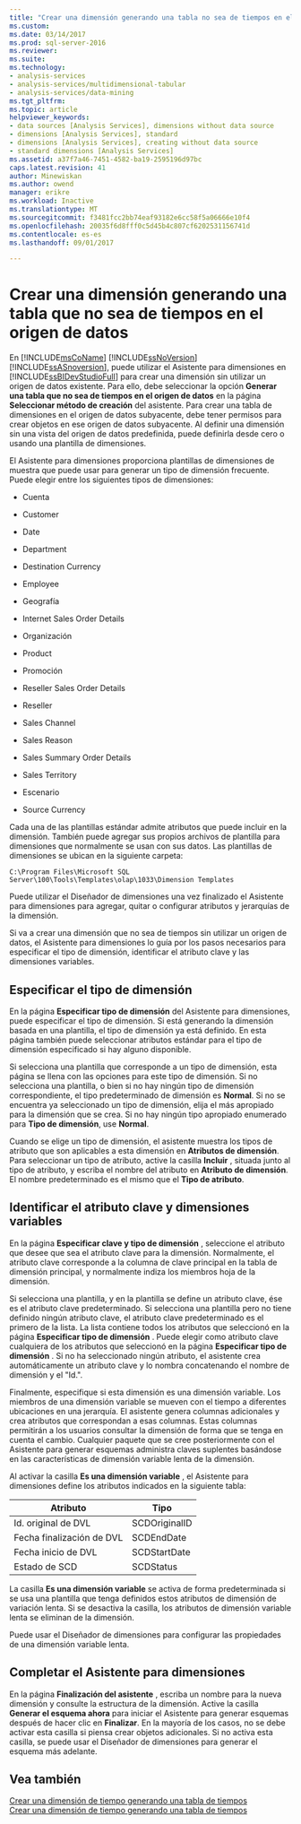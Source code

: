 ```yaml
---
title: "Crear una dimensión generando una tabla no sea de tiempos en el origen de datos | Documentos de Microsoft"
ms.custom: 
ms.date: 03/14/2017
ms.prod: sql-server-2016
ms.reviewer: 
ms.suite: 
ms.technology:
- analysis-services
- analysis-services/multidimensional-tabular
- analysis-services/data-mining
ms.tgt_pltfrm: 
ms.topic: article
helpviewer_keywords:
- data sources [Analysis Services], dimensions without data source
- dimensions [Analysis Services], standard
- dimensions [Analysis Services], creating without data source
- standard dimensions [Analysis Services]
ms.assetid: a37f7a46-7451-4582-ba19-2595196d97bc
caps.latest.revision: 41
author: Minewiskan
ms.author: owend
manager: erikre
ms.workload: Inactive
ms.translationtype: MT
ms.sourcegitcommit: f3481fcc2bb74eaf93182e6cc58f5a06666e10f4
ms.openlocfilehash: 20035f6d8fff0c5d45b4c807cf6202531156741d
ms.contentlocale: es-es
ms.lasthandoff: 09/01/2017

---
```

# <a name="create-a-dimension-by-generating-a-non-time-table-in-the-data-source"></a>Crear una dimensión generando una tabla que no sea de tiempos en el origen de datos
  En [!INCLUDE[msCoName](../../includes/msconame-md.md)] [!INCLUDE[ssNoVersion](../../includes/ssnoversion-md.md)] [!INCLUDE[ssASnoversion](../../includes/ssasnoversion-md.md)], puede utilizar el Asistente para dimensiones en [!INCLUDE[ssBIDevStudioFull](../../includes/ssbidevstudiofull-md.md)] para crear una dimensión sin utilizar un origen de datos existente. Para ello, debe seleccionar la opción **Generar una tabla que no sea de tiempos en el origen de datos** en la página **Seleccionar método de creación** del asistente. Para crear una tabla de dimensiones en el origen de datos subyacente, debe tener permisos para crear objetos en ese origen de datos subyacente. Al definir una dimensión sin una vista del origen de datos predefinida, puede definirla desde cero o usando una plantilla de dimensiones.  
  
 El Asistente para dimensiones proporciona plantillas de dimensiones de muestra que puede usar para generar un tipo de dimensión frecuente. Puede elegir entre los siguientes tipos de dimensiones:  
  
-   Cuenta  
  
-   Customer  
  
-   Date  
  
-   Department  
  
-   Destination Currency  
  
-   Employee  
  
-   Geografía  
  
-   Internet Sales Order Details  
  
-   Organización  
  
-   Product  
  
-   Promoción  
  
-   Reseller Sales Order Details  
  
-   Reseller  
  
-   Sales Channel  
  
-   Sales Reason  
  
-   Sales Summary Order Details  
  
-   Sales Territory  
  
-   Escenario  
  
-   Source Currency  
  
 Cada una de las plantillas estándar admite atributos que puede incluir en la dimensión. También puede agregar sus propios archivos de plantilla para dimensiones que normalmente se usan con sus datos. Las plantillas de dimensiones se ubican en la siguiente carpeta:  
  
 `C:\Program Files\Microsoft SQL Server\100\Tools\Templates\olap\1033\Dimension Templates`  
  
 Puede utilizar el Diseñador de dimensiones una vez finalizado el Asistente para dimensiones para agregar, quitar o configurar atributos y jerarquías de la dimensión.  
  
 Si va a crear una dimensión que no sea de tiempos sin utilizar un origen de datos, el Asistente para dimensiones lo guía por los pasos necesarios para especificar el tipo de dimensión, identificar el atributo clave y las dimensiones variables.  
  
## <a name="specify-dimension-type"></a>Especificar el tipo de dimensión  
 En la página **Especificar tipo de dimensión** del Asistente para dimensiones, puede especificar el tipo de dimensión. Si está generando la dimensión basada en una plantilla, el tipo de dimensión ya está definido. En esta página también puede seleccionar atributos estándar para el tipo de dimensión especificado si hay alguno disponible.  
  
 Si selecciona una plantilla que corresponde a un tipo de dimensión, esta página se llena con las opciones para este tipo de dimensión. Si no selecciona una plantilla, o bien si no hay ningún tipo de dimensión correspondiente, el tipo predeterminado de dimensión es **Normal**. Si no se encuentra ya seleccionado un tipo de dimensión, elija el más apropiado para la dimensión que se crea. Si no hay ningún tipo apropiado enumerado para **Tipo de dimensión**, use **Normal**.  
  
 Cuando se elige un tipo de dimensión, el asistente muestra los tipos de atributo que son aplicables a esta dimensión en **Atributos de dimensión**. Para seleccionar un tipo de atributo, active la casilla **Incluir** , situada junto al tipo de atributo, y escriba el nombre del atributo en **Atributo de dimensión**. El nombre predeterminado es el mismo que el **Tipo de atributo**.  
  
## <a name="identify-key-attribute-and-changing-dimensions"></a>Identificar el atributo clave y dimensiones variables  
 En la página **Especificar clave y tipo de dimensión** , seleccione el atributo que desee que sea el atributo clave para la dimensión. Normalmente, el atributo clave corresponde a la columna de clave principal en la tabla de dimensión principal, y normalmente indiza los miembros hoja de la dimensión.  
  
 Si selecciona una plantilla, y en la plantilla se define un atributo clave, ése es el atributo clave predeterminado. Si selecciona una plantilla pero no tiene definido ningún atributo clave, el atributo clave predeterminado es el primero de la lista. La lista contiene todos los atributos que seleccionó en la página **Especificar tipo de dimensión** . Puede elegir como atributo clave cualquiera de los atributos que seleccionó en la página **Especificar tipo de dimensión** . Si no ha seleccionado ningún atributo, el asistente crea automáticamente un atributo clave y lo nombra concatenando el nombre de dimensión y el "Id.".  
  
 Finalmente, especifique si esta dimensión es una dimensión variable. Los miembros de una dimensión variable se mueven con el tiempo a diferentes ubicaciones en una jerarquía. El asistente genera columnas adicionales y crea atributos que correspondan a esas columnas. Estas columnas permitirán a los usuarios consultar la dimensión de forma que se tenga en cuenta el cambio. Cualquier paquete que se cree posteriormente con el Asistente para generar esquemas administra claves suplentes basándose en las características de dimensión variable lenta de la dimensión.  
  
 Al activar la casilla **Es una dimensión variable** , el Asistente para dimensiones define los atributos indicados en la siguiente tabla:  
  
|Atributo|Tipo|  
|---------------|----------|  
|Id. original de DVL|SCDOriginalID|  
|Fecha finalización de DVL|SCDEndDate|  
|Fecha inicio de DVL|SCDStartDate|  
|Estado de SCD|SCDStatus|  
  
 La casilla **Es una dimensión variable** se activa de forma predeterminada si se usa una plantilla que tenga definidos estos atributos de dimensión de variación lenta. Si se desactiva la casilla, los atributos de dimensión variable lenta se eliminan de la dimensión.  
  
 Puede usar el Diseñador de dimensiones para configurar las propiedades de una dimensión variable lenta.  
  
## <a name="completing-the-dimension-wizard"></a>Completar el Asistente para dimensiones  
 En la página **Finalización del asistente** , escriba un nombre para la nueva dimensión y consulte la estructura de la dimensión. Active la casilla **Generar el esquema ahora** para iniciar el Asistente para generar esquemas después de hacer clic en **Finalizar**. En la mayoría de los casos, no se debe activar esta casilla si piensa crear objetos adicionales. Si no activa esta casilla, se puede usar el Diseñador de dimensiones para generar el esquema más adelante.  
  
## <a name="see-also"></a>Vea también  
 [Crear una dimensión de tiempo generando una tabla de tiempos](../../analysis-services/multidimensional-models/create-a-time-dimension-by-generating-a-time-table.md)   
 [Crear una dimensión de tiempo generando una tabla de tiempos](../../analysis-services/multidimensional-models/create-a-time-dimension-by-generating-a-time-table.md)  
  
  

